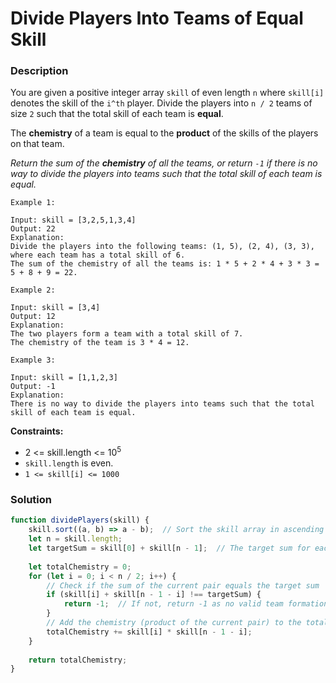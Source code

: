 # Divide Players Into Teams of Equal Skill

### Description

You are given a positive integer array `skill` of even length `n` where `skill[i]` denotes the skill of the `i^th` player. Divide the players into `n / 2` teams of size `2` such that the total skill of each team is **equal**.

The **chemistry** of a team is equal to the **product** of the skills of the players on that team.

*Return the sum of the **chemistry** of all the teams, or return `-1` if there is no way to divide the players into teams such that the total skill of each team is equal.*
 
```
Example 1:

Input: skill = [3,2,5,1,3,4]
Output: 22
Explanation: 
Divide the players into the following teams: (1, 5), (2, 4), (3, 3), where each team has a total skill of 6.
The sum of the chemistry of all the teams is: 1 * 5 + 2 * 4 + 3 * 3 = 5 + 8 + 9 = 22.

Example 2:

Input: skill = [3,4]
Output: 12
Explanation: 
The two players form a team with a total skill of 7.
The chemistry of the team is 3 * 4 = 12.

Example 3:

Input: skill = [1,1,2,3]
Output: -1
Explanation: 
There is no way to divide the players into teams such that the total skill of each team is equal.
``` 

**Constraints:**

- 2 <= skill.length <= 10<sup>5</sup>
- `skill.length` is even.
- `1 <= skill[i] <= 1000`

### Solution

```javascript
function dividePlayers(skill) {
    skill.sort((a, b) => a - b);  // Sort the skill array in ascending order
    let n = skill.length;
    let targetSum = skill[0] + skill[n - 1];  // The target sum for each pair
    
    let totalChemistry = 0;
    for (let i = 0; i < n / 2; i++) {
        // Check if the sum of the current pair equals the target sum
        if (skill[i] + skill[n - 1 - i] !== targetSum) {
            return -1;  // If not, return -1 as no valid team formation is possible
        }
        // Add the chemistry (product of the current pair) to the total chemistry
        totalChemistry += skill[i] * skill[n - 1 - i];
    }
    
    return totalChemistry;
}
```
